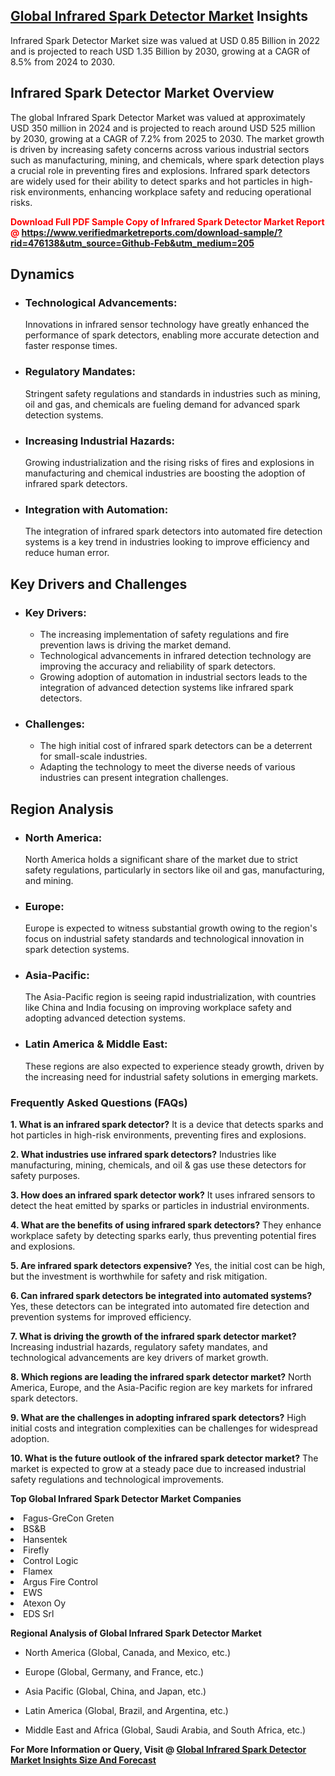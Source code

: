 <h2><a href="https://www.verifiedmarketreports.com/download-sample/?rid=476138&amp;utm_source=Github&amp;utm_medium=205" target="_blank">Global Infrared Spark Detector Market</a> Insights</h2><p>Infrared Spark Detector Market size was valued at USD 0.85 Billion in 2022 and is projected to reach USD 1.35 Billion by 2030, growing at a CAGR of 8.5% from 2024 to 2030.</p><p> <h2>Infrared Spark Detector Market Overview</h2> <p>The global Infrared Spark Detector Market was valued at approximately USD 350 million in 2024 and is projected to reach around USD 525 million by 2030, growing at a CAGR of 7.2% from 2025 to 2030. The market growth is driven by increasing safety concerns across various industrial sectors such as manufacturing, mining, and chemicals, where spark detection plays a crucial role in preventing fires and explosions. Infrared spark detectors are widely used for their ability to detect sparks and hot particles in high-risk environments, enhancing workplace safety and reducing operational risks.</p> <p><strong><p><span class=""><span style="color: #ff0000;"><strong>Download Full PDF Sample Copy of Infrared Spark Detector Market Report</strong> @ </span><a href="https://www.verifiedmarketreports.com/download-sample/?rid=476138&amp;utm_source=Github-Feb&amp;utm_medium=205" target="_blank">https://www.verifiedmarketreports.com/download-sample/?rid=476138&amp;utm_source=Github-Feb&amp;utm_medium=205</a></span></p></strong></p> <h2>Dynamics</h2> <ul> <li><h3>Technological Advancements:</h3> Innovations in infrared sensor technology have greatly enhanced the performance of spark detectors, enabling more accurate detection and faster response times.</li> <li><h3>Regulatory Mandates:</h3> Stringent safety regulations and standards in industries such as mining, oil and gas, and chemicals are fueling demand for advanced spark detection systems.</li> <li><h3>Increasing Industrial Hazards:</h3> Growing industrialization and the rising risks of fires and explosions in manufacturing and chemical industries are boosting the adoption of infrared spark detectors.</li> <li><h3>Integration with Automation:</h3> The integration of infrared spark detectors into automated fire detection systems is a key trend in industries looking to improve efficiency and reduce human error.</li> </ul> <h2>Key Drivers and Challenges</h2> <ul> <li><h3>Key Drivers:</h3> <ul> <li>The increasing implementation of safety regulations and fire prevention laws is driving the market demand.</li> <li>Technological advancements in infrared detection technology are improving the accuracy and reliability of spark detectors.</li> <li>Growing adoption of automation in industrial sectors leads to the integration of advanced detection systems like infrared spark detectors.</li> </ul> </li> <li><h3>Challenges:</h3> <ul> <li>The high initial cost of infrared spark detectors can be a deterrent for small-scale industries.</li> <li>Adapting the technology to meet the diverse needs of various industries can present integration challenges.</li> </ul> </li> </ul> <h2>Region Analysis</h2> <ul> <li><h3>North America:</h3> North America holds a significant share of the market due to strict safety regulations, particularly in sectors like oil and gas, manufacturing, and mining.</li> <li><h3>Europe:</h3> Europe is expected to witness substantial growth owing to the region's focus on industrial safety standards and technological innovation in spark detection systems.</li> <li><h3>Asia-Pacific:</h3> The Asia-Pacific region is seeing rapid industrialization, with countries like China and India focusing on improving workplace safety and adopting advanced detection systems.</li> <li><h3>Latin America & Middle East:</h3> These regions are also expected to experience steady growth, driven by the increasing need for industrial safety solutions in emerging markets.</li> </ul> <h3>Frequently Asked Questions (FAQs)</h3> <p><strong>1. What is an infrared spark detector?</strong> It is a device that detects sparks and hot particles in high-risk environments, preventing fires and explosions.</p> <p><strong>2. What industries use infrared spark detectors?</strong> Industries like manufacturing, mining, chemicals, and oil & gas use these detectors for safety purposes.</p> <p><strong>3. How does an infrared spark detector work?</strong> It uses infrared sensors to detect the heat emitted by sparks or particles in industrial environments.</p> <p><strong>4. What are the benefits of using infrared spark detectors?</strong> They enhance workplace safety by detecting sparks early, thus preventing potential fires and explosions.</p> <p><strong>5. Are infrared spark detectors expensive?</strong> Yes, the initial cost can be high, but the investment is worthwhile for safety and risk mitigation.</p> <p><strong>6. Can infrared spark detectors be integrated into automated systems?</strong> Yes, these detectors can be integrated into automated fire detection and prevention systems for improved efficiency.</p> <p><strong>7. What is driving the growth of the infrared spark detector market?</strong> Increasing industrial hazards, regulatory safety mandates, and technological advancements are key drivers of market growth.</p> <p><strong>8. Which regions are leading the infrared spark detector market?</strong> North America, Europe, and the Asia-Pacific region are key markets for infrared spark detectors.</p> <p><strong>9. What are the challenges in adopting infrared spark detectors?</strong> High initial costs and integration complexities can be challenges for widespread adoption.</p> <p><strong>10. What is the future outlook of the infrared spark detector market?</strong> The market is expected to grow at a steady pace due to increased industrial safety regulations and technological improvements.</p> </p><p><strong>Top Global Infrared Spark Detector Market Companies</strong></p><div data-test-id=""><p><li>Fagus-GreCon Greten</li><li> BS&B</li><li> Hansentek</li><li> Firefly</li><li> Control Logic</li><li> Flamex</li><li> Argus Fire Control</li><li> EWS</li><li> Atexon Oy</li><li> EDS Srl</li></p><div><strong>Regional Analysis of&nbsp;Global Infrared Spark Detector Market</strong></div><ul><li dir="ltr"><p dir="ltr">North America&nbsp;(Global, Canada, and Mexico, etc.)</p></li><li dir="ltr"><p dir="ltr">Europe (Global, Germany, and France, etc.)</p></li><li dir="ltr"><p dir="ltr">Asia Pacific&nbsp;(Global, China, and Japan, etc.)</p></li><li dir="ltr"><p dir="ltr">Latin America&nbsp;(Global, Brazil, and Argentina, etc.)</p></li><li dir="ltr">Middle East and Africa&nbsp;(Global, Saudi Arabia, and South Africa, etc.)</li></ul><p><strong>For More Information or Query, Visit @&nbsp;</strong><strong><a href="https://www.verifiedmarketreports.com/product/infrared-spark-detector-market/?utm_source=Github&amp;utm_medium=205" target="_blank">Global Infrared Spark Detector Market Insights Size And Forecast</a></strong></p></div>
